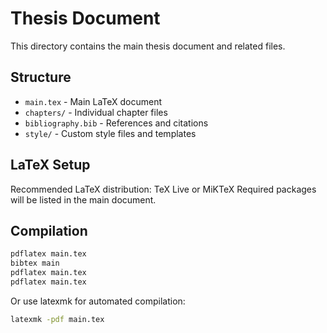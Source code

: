 # Thesis Document

This directory contains the main thesis document and related files.

## Structure
- `main.tex` - Main LaTeX document
- `chapters/` - Individual chapter files
- `bibliography.bib` - References and citations
- `style/` - Custom style files and templates

## LaTeX Setup
Recommended LaTeX distribution: TeX Live or MiKTeX
Required packages will be listed in the main document.

## Compilation
```bash
pdflatex main.tex
bibtex main
pdflatex main.tex
pdflatex main.tex
```

Or use latexmk for automated compilation:
```bash
latexmk -pdf main.tex
```
